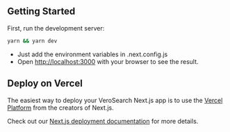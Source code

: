 ## Getting Started

First, run the development server:

```bash
yarn && yarn dev
```
- Just add the environment variables in .next.config.js
- Open [http://localhost:3000](http://localhost:3000) with your browser to see the result.

## Deploy on Vercel

The easiest way to deploy your VeroSearch Next.js app is to use the [Vercel Platform](https://vercel.com/new?utm_medium=default-template&filter=next.js&utm_source=create-next-app&utm_campaign=create-next-app-readme) from the creators of Next.js.

Check out our [Next.js deployment documentation](https://nextjs.org/docs/deployment) for more details.
